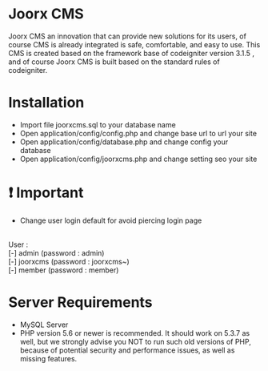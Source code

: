 # Joorx CMS
Joorx CMS an innovation that can provide new solutions for its users, of course CMS is already integrated is safe, comfortable, and easy to use. This CMS is created based on the framework base of codeigniter version 3.1.5 , and of course Joorx CMS is built based on the standard rules of codeigniter.

# Installation
- Import file joorxcms.sql to your database name
- Open application/config/config.php and change base url to url your site
- Open application/config/database.php and change config your database
- Open application/config/joorxcms.php and change setting seo your site

# :heavy_exclamation_mark: Important
- Change user login default for avoid piercing login page
<br />
  User :<br />
  [-] admin (password : admin)<br />
  [-] joorxcms (password : joorxcms~)<br />
  [-] member (password : member)<br />

# Server Requirements
- MySQL Server
- PHP version 5.6 or newer is recommended. It should work on 5.3.7 as well, but we strongly advise you NOT to run such old versions of
  PHP, because of potential security and performance issues, as well as missing features.

